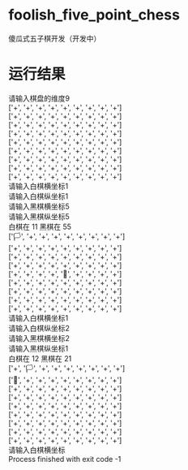 # foolish_five_point_chess
傻瓜式五子棋开发（开发中）

<h1>运行结果</h1>

请输入棋盘的维度9    
['+', '+', '+', '+', '+', '+', '+', '+', '+']    
['+', '+', '+', '+', '+', '+', '+', '+', '+']    
['+', '+', '+', '+', '+', '+', '+', '+', '+']    
['+', '+', '+', '+', '+', '+', '+', '+', '+']    
['+', '+', '+', '+', '+', '+', '+', '+', '+']    
['+', '+', '+', '+', '+', '+', '+', '+', '+']    
['+', '+', '+', '+', '+', '+', '+', '+', '+']    
['+', '+', '+', '+', '+', '+', '+', '+', '+']    
['+', '+', '+', '+', '+', '+', '+', '+', '+']    
请输入白棋横坐标1    
请输入白棋纵坐标1    
请输入黑棋横坐标5    
请输入黑棋纵坐标5    
白棋在 11 黑棋在 55    
['🏳', '+', '+', '+', '+', '+', '+', '+', '+']    
['+', '+', '+', '+', '+', '+', '+', '+', '+']    
['+', '+', '+', '+', '+', '+', '+', '+', '+']    
['+', '+', '+', '+', '+', '+', '+', '+', '+']    
['+', '+', '+', '+', '🏴', '+', '+', '+', '+']    
['+', '+', '+', '+', '+', '+', '+', '+', '+']    
['+', '+', '+', '+', '+', '+', '+', '+', '+']    
['+', '+', '+', '+', '+', '+', '+', '+', '+']    
['+', '+', '+', '+', '+', '+', '+', '+', '+']    
请输入白棋横坐标1    
请输入白棋纵坐标2    
请输入黑棋横坐标2    
请输入黑棋纵坐标1    
白棋在 12 黑棋在 21    
['+', '🏳', '+', '+', '+', '+', '+', '+', '+']    
['🏴', '+', '+', '+', '+', '+', '+', '+', '+']    
['+', '+', '+', '+', '+', '+', '+', '+', '+']    
['+', '+', '+', '+', '+', '+', '+', '+', '+']    
['+', '+', '+', '+', '+', '+', '+', '+', '+']    
['+', '+', '+', '+', '+', '+', '+', '+', '+']    
['+', '+', '+', '+', '+', '+', '+', '+', '+']    
['+', '+', '+', '+', '+', '+', '+', '+', '+']    
['+', '+', '+', '+', '+', '+', '+', '+', '+']    
请输入白棋横坐标    
Process finished with exit code -1    
